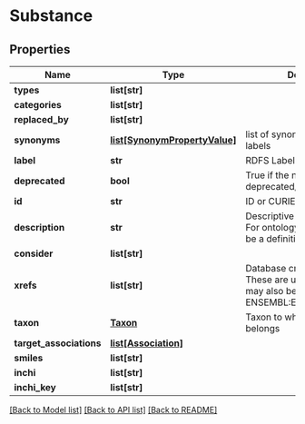 # Substance

## Properties
Name | Type | Description | Notes
------------ | ------------- | ------------- | -------------
**types** | **list[str]** |  | [optional] 
**categories** | **list[str]** |  | [optional] 
**replaced_by** | **list[str]** |  | [optional] 
**synonyms** | [**list[SynonymPropertyValue]**](SynonymPropertyValue.md) | list of synonyms or alternate labels | [optional] 
**label** | **str** | RDFS Label | [optional] 
**deprecated** | **bool** | True if the node is deprecated/obsoleted. | [optional] 
**id** | **str** | ID or CURIE e.g. MGI:1201606 | [optional] 
**description** | **str** | Descriptive text for the entity. For ontology classes, this will be a definition. | [optional] 
**consider** | **list[str]** |  | [optional] 
**xrefs** | **list[str]** | Database cross-references. These are usually CURIEs, but may also be URLs. E.g. ENSEMBL:ENSG00000099940  | [optional] 
**taxon** | [**Taxon**](Taxon.md) | Taxon to which the object belongs | [optional] 
**target_associations** | [**list[Association]**](Association.md) |  | [optional] 
**smiles** | **list[str]** |  | [optional] 
**inchi** | **list[str]** |  | [optional] 
**inchi_key** | **list[str]** |  | [optional] 

[[Back to Model list]](../README.md#documentation-for-models) [[Back to API list]](../README.md#documentation-for-api-endpoints) [[Back to README]](../README.md)


